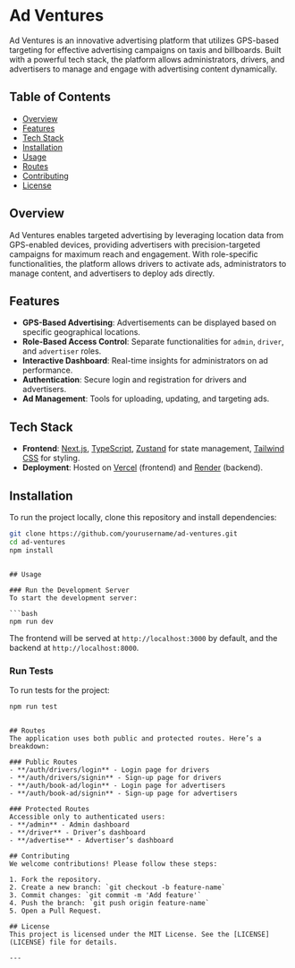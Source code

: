 # Ad Ventures

Ad Ventures is an innovative advertising platform that utilizes GPS-based targeting for effective advertising campaigns on taxis and billboards. Built with a powerful tech stack, the platform allows administrators, drivers, and advertisers to manage and engage with advertising content dynamically.

## Table of Contents
- [Overview](#overview)
- [Features](#features)
- [Tech Stack](#tech-stack)
- [Installation](#installation)
- [Usage](#usage)
- [Routes](#routes)
- [Contributing](#contributing)
- [License](#license)

## Overview
Ad Ventures enables targeted advertising by leveraging location data from GPS-enabled devices, providing advertisers with precision-targeted campaigns for maximum reach and engagement. With role-specific functionalities, the platform allows drivers to activate ads, administrators to manage content, and advertisers to deploy ads directly.

## Features
- **GPS-Based Advertising**: Advertisements can be displayed based on specific geographical locations.
- **Role-Based Access Control**: Separate functionalities for `admin`, `driver`, and `advertiser` roles.
- **Interactive Dashboard**: Real-time insights for administrators on ad performance.
- **Authentication**: Secure login and registration for drivers and advertisers.
- **Ad Management**: Tools for uploading, updating, and targeting ads.
  
## Tech Stack
- **Frontend**: [Next.js](https://nextjs.org/), [TypeScript](https://www.typescriptlang.org/), [Zustand](https://zustand.pmnd.rs/) for state management, [Tailwind CSS](https://tailwindcss.com/) for styling.
- **Deployment**: Hosted on [Vercel](https://vercel.com/) (frontend) and [Render](https://render.com/) (backend).

## Installation
To run the project locally, clone this repository and install dependencies:

```bash
git clone https://github.com/yourusername/ad-ventures.git
cd ad-ventures
npm install
```

```

## Usage

### Run the Development Server
To start the development server:

```bash
npm run dev
```

The frontend will be served at `http://localhost:3000` by default, and the backend at `http://localhost:8000`.

### Run Tests
To run tests for the project:

```bash
npm run test
```

```

## Routes
The application uses both public and protected routes. Here’s a breakdown:

### Public Routes
- **/auth/drivers/login** - Login page for drivers
- **/auth/drivers/signin** - Sign-up page for drivers
- **/auth/book-ad/login** - Login page for advertisers
- **/auth/book-ad/signin** - Sign-up page for advertisers

### Protected Routes
Accessible only to authenticated users:
- **/admin** - Admin dashboard
- **/driver** - Driver’s dashboard
- **/advertise** - Advertiser’s dashboard

## Contributing
We welcome contributions! Please follow these steps:

1. Fork the repository.
2. Create a new branch: `git checkout -b feature-name`
3. Commit changes: `git commit -m 'Add feature'`
4. Push the branch: `git push origin feature-name`
5. Open a Pull Request.

## License
This project is licensed under the MIT License. See the [LICENSE](LICENSE) file for details.

---
